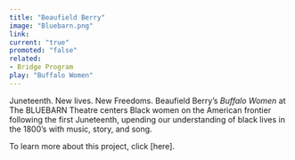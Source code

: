 ```yaml
---
title: "Beaufield Berry"
image: "Bluebarn.png"
link: 
current: "true"
promoted: "false"
related:
- Bridge Program
play: "Buffalo Women"
---
```

Juneteenth. New lives. New Freedoms. Beaufield Berry’s *Buffalo Women* at The BLUEBARN Theatre centers Black women on the American frontier following the first Juneteenth, upending our understanding of black lives in the 1800’s with music, story, and song. 

To learn more about this project, click [here].

